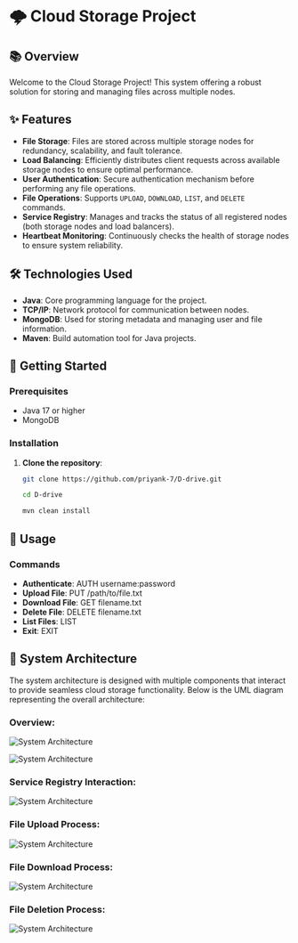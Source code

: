 # 🌩️ Cloud Storage Project

## 📚 Overview

Welcome to the Cloud Storage Project! This system offering a robust solution for storing and managing files across multiple nodes.

## ✨ Features

- **File Storage**: Files are stored across multiple storage nodes for redundancy, scalability, and fault tolerance.
- **Load Balancing**: Efficiently distributes client requests across available storage nodes to ensure optimal performance.
- **User Authentication**: Secure authentication mechanism before performing any file operations.
- **File Operations**: Supports `UPLOAD`, `DOWNLOAD`, `LIST`, and `DELETE` commands.
- **Service Registry**: Manages and tracks the status of all registered nodes (both storage nodes and load balancers).
- **Heartbeat Monitoring**: Continuously checks the health of storage nodes to ensure system reliability.

## 🛠️ Technologies Used

- **Java**: Core programming language for the project.
- **TCP/IP**: Network protocol for communication between nodes.
- **MongoDB**: Used for storing metadata and managing user and file information.
- **Maven**: Build automation tool for Java projects.

## 🚀 Getting Started

### Prerequisites

- Java 17 or higher
- MongoDB

### Installation

1. **Clone the repository**:
   ```bash
   git clone https://github.com/priyank-7/D-drive.git
   ```
   ```bash
   cd D-drive
   ```
   ```bash
   mvn clean install
   ```

## 📘 Usage

### Commands

- **Authenticate**: AUTH username:password
- **Upload File**: PUT /path/to/file.txt
- **Download File**: GET filename.txt
- **Delete File**: DELETE filename.txt
- **List Files**: LIST
- **Exit**: EXIT

## 📐 System Architecture

The system architecture is designed with multiple components that interact to provide seamless cloud storage functionality. Below is the UML diagram representing the overall architecture:

### Overview:

![System Architecture](Diagrams/System_Overview.png)

![System Architecture](Diagrams/System_Overview_2.png)

### Service Registry Interaction:

![System Architecture](Diagrams/diagram.png)

### File Upload Process:

![System Architecture](Diagrams/UploadFile.png)

### File Download Process:

![System Architecture](Diagrams/DownloadFile.png)

### File Deletion Process:

![System Architecture](Diagrams/DeleteFile.png)
